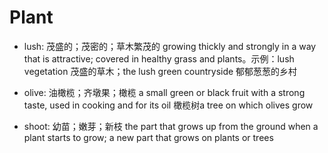 # Plant

- lush: 茂盛的；茂密的；草木繁茂的 growing thickly and strongly in a way that is attractive; covered in healthy grass and plants。示例：lush vegetation 茂盛的草木；the lush green countryside 郁郁葱葱的乡村

- olive: 油橄榄；齐墩果；橄榄 a small green or black fruit with a strong taste, used in cooking and for its oil 橄榄树a tree on which olives grow

- shoot: 幼苗；嫩芽；新枝 the part that grows up from the ground when a plant starts to grow; a new part that grows on plants or trees

